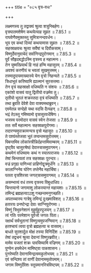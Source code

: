 +++
title = "०८५ वृत्र-वधः"

+++


  
लक्ष्मणस्य तु तद्वाक्यं श्रुत्वा शत्रुनिबर्हणः।  
वृत्रघातमशेषेण कथयेत्याह सुव्रत ॥ 7.85.1 ॥   
राघवेणैवमुक्तस्तु सुमित्रानन्दवर्धनः।  
भूय एव कथां दिव्यां कथयामास सुव्रतः ॥ 7.85.2 ॥   
सहस्राक्षवचः श्रुत्वा सर्वेषां च दिवौकसाम्।  
विष्णुर्देवानुवाचेदं सर्वानिन्द्रपुरोगमान् ॥ 7.85.3 ॥   
पूर्वं सौहृदबद्धोऽस्मि वृत्रस्य ह महात्मनः।  
तेन युष्मत्प्रियार्थं हि नाहं हन्मि महासुरम् ॥ 7.85.4 ॥   
अवश्यं करणीयं च भवतां सुखमुत्तमम्।  
तस्मादुपायमाख्यास्ये येन वृत्रो निहन्यते ॥ 7.85.5 ॥   
त्रिधाभूतं करिष्यामि ह्यात्मानं सुरसत्तमाः।  
तेन वृत्रं सहस्राक्षो वधिष्यति न संशयः ॥ 7.85.6 ॥   
एकांशो वासवं यातु द्वितीयो वज्रमेव तु।  
तृतीयो भूतलं शक्रस्तदा वृत्रं वधिष्यति ॥ 7.85.7 ॥   
तथा ब्रुवति देवेशे देवा वाक्यमथाब्रुवन्।  
एवमेतन्न सन्देहो यथा वदसि दैत्यहन् ॥ 7.85.8 ॥   
भद्रं तेऽस्तु गमिष्यामो वृत्रासुरवधैषिणः।  
भजस्व परमोदार वासवं स्वेन तेजसा ॥ 7.85.9 ॥   
ततः सर्वे महात्मानः सहस्राक्षपुरोगमाः।  
तदारण्यमुपाक्रामन्यत्र वृत्रो महासुरः ॥ 7.85.10 ॥   
ते पश्यंस्तेजसा भूतं तप्यन्तमसुरोत्तमम्।  
पिबन्तमिव लोकांस्त्रीन्निर्दहन्तमिवाम्बरम् ॥ 7.85.11 ॥   
दृष्ट्वैव चासुरश्रेष्ठं देवास्त्रासमुपागमन्।  
कथमेनं वधिष्यामः कथं न स्यात्पराजयः ॥ 7.85.12 ॥   
तेषां चिन्तयतां तत्र सहस्राक्षः पुरन्दरः।  
वज्रं प्रगृह्य पाणिभ्यां प्राहिणोद्वृत्रमूर्धनि ॥ 7.85.13 ॥   
कालाग्निनेव घोरेण तप्तेनैव महार्चिषा।  
पतता वृत्रशिरसा जगत्त्रासमुपागमत् ॥ 7.85.14 ॥   
असम्भाव्यं वधं तस्य वृत्रस्य विबुधाधिपः।  
चिन्तयानो जगामाशु लोकस्यान्तं महायशाः ॥ 7.85.15 ॥   
तमिन्द्रं ब्रह्महत्याऽऽशु गच्छन्तमनुगच्छति।  
अपतच्चास्य गात्रेषु तमिन्द्रं दुःखमाविशत् ॥ 7.85.16 ॥   
हतारयः प्रनष्टेन्द्रा देवाः साग्निपुरोगमाः।  
विष्णुं त्रिभुवनेशानं मुहुर्मुहुरपूजयन् ॥ 7.85.17 ॥   
त्वं गतिः परमेशान पूर्वजो जगतः पिता।  
रक्षार्थं सर्वभूतानां विष्णुत्वमुपजग्मिवान् ॥ 7.85.18 ॥   
हतश्चायं त्वया वृत्रो ब्रह्महत्या च वासवम्।  
बाधते सुरशार्दूल मोक्षं तस्या विनिर्दिश ॥ 7.85.19 ॥   
तेषां तद्वचनं श्रुत्वा देवानां विष्णुरब्रवीत्।  
मामेव यजतां शक्रः पावयिष्यामि वज्रिणम् ॥ 7.85.20 ॥   
पुण्येन हयमेधेन मामिष्ट्वा पाकशासनः।  
पुनरेष्यति देवानामिन्द्रत्वमकुतोभयम् ॥ 7.85.21 ॥   
एवं सन्दिश्य तां वाणीं देवानाममृतोपमाम्।  
जगाम विष्णुर्देवेशः स्तूयमानस्त्रिविष्टपम् ॥ 7.85.22 ॥   
